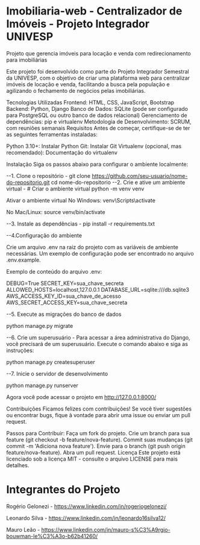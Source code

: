 # Imobiliaria-web - Centralizador de Imóveis - Projeto Integrador UNIVESP
Projeto que gerencia imóveis para locação e venda com redirecionamento para imobiliárias

Este projeto foi desenvolvido como parte do Projeto Integrador Semestral da UNIVESP, com o objetivo de criar uma plataforma web para centralizar imóveis de locação e venda, facilitando a busca pela população e agilizando o fechamento de negócios pelas imobiliárias.

Tecnologias Utilizadas
Frontend: HTML, CSS, JavaScript, Bootstrap
Backend: Python, Django
Banco de Dados: SQLite (pode ser configurado para PostgreSQL ou outro banco de dados relacional)
Gerenciamento de dependências: pip e virtualenv
Metodologia de Desenvolvimento: SCRUM, com reuniões semanais
Requisitos
Antes de começar, certifique-se de ter as seguintes ferramentas instaladas:

Python 3.10+: Instalar Python
Git: Instalar Git
Virtualenv (opcional, mas recomendado): Documentação do virtualenv

Instalação
Siga os passos abaixo para configurar o ambiente localmente:

--1. Clone o repositório - git clone https://github.com/seu-usuario/nome-do-repositorio.git
cd nome-do-repositorio
--2. Crie e ative um ambiente virtual - # Criar o ambiente virtual
python -m venv venv

Ativar o ambiente virtual
No Windows:
venv\Scripts\activate

No Mac/Linux:
source venv/bin/activate

--3. Instale as dependências -
pip install -r requirements.txt

--4.Configuração do ambiente

Crie um arquivo .env na raiz do projeto com as variáveis de ambiente necessárias. Um exemplo de configuração pode ser encontrado no arquivo .env.example.

Exemplo de conteúdo do arquivo .env:

DEBUG=True
SECRET_KEY=sua_chave_secreta
ALLOWED_HOSTS=localhost,127.0.0.1
DATABASE_URL=sqlite:///db.sqlite3
AWS_ACCESS_KEY_ID=sua_chave_de_acesso
AWS_SECRET_ACCESS_KEY=sua_chave_secreta

--5. Execute as migrações do banco de dados

 python manage.py migrate

--6. Crie um superusuário - Para acessar a área administrativa do Django, você precisará de um superusuário. Execute o comando abaixo e siga as instruções:

python manage.py createsuperuser

--7. Inicie o servidor de desenvolvimento

python manage.py runserver

Agora você pode acessar o projeto em http://127.0.0.1:8000/

Contribuições
Ficamos felizes com contribuições! Se você tiver sugestões ou encontrar bugs, fique à vontade para abrir uma issue ou enviar um pull request.

Passos para Contribuir:
Faça um fork do projeto.
Crie um branch para sua feature (git checkout -b feature/nova-feature).
Commit suas mudanças (git commit -m 'Adiciona nova feature').
Envie para o branch (git push origin feature/nova-feature).
Abra um pull request.
Licença
Este projeto está licenciado sob a licença MIT - consulte o arquivo LICENSE para mais detalhes.



 
  
# Integrantes do Projeto
Rogério Gelonezi - https://www.linkedin.com/in/rogeriogelonezi/

Leonardo Silva - https://www.linkedin.com/in/leonardo16silva12/

Mauro Leão -  https://www.linkedin.com/in/mauro-s%C3%A9rgio-bouwman-le%C3%A3o-b62b41260/
